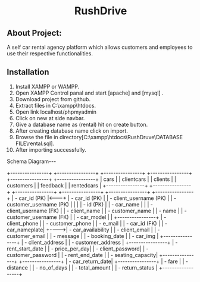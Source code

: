 
<h1 align="center">RushDrive</h1> 

## About Project:
A self car rental agency platform which allows customers and employees to use their respective functionalities.

## Installation
1. Install XAMPP or WAMPP.
2. Open XAMPP Control panal and start [apache] and [mysql] .
3. Download project from github.
4. Extract files in C:\xampp\htdocs.
5. Open link localhost/phpmyadmin
6. Click on new at side navbar.
7. Give a database name as (rental) hit on create button.
8. After creating database name click on import.
9. Browse the file in directory[C:\xampp\htdocs\RushDruve\DATABASE FILE\rental.sql].
10. After importing successfully.


Schema Diagram---


+----------------+          +----------------+          +----------------+          +----------------+          +----------------+          +----------------+
|     cars       |          |   clientcars   |          |    clients     |          |   customers    |          |    feedback    |          |  rentedcars    |
+----------------+          +----------------+          +----------------+          +----------------+          +----------------+          +----------------+
| - car_id (PK)  |<---+     | - car_id (PK)  |          | - client_username (PK) |     | - customer_username (PK) |   |                |     | - id (PK)      |
| - car_name     |    |     | - client_username (FK) |   | - client_name    |          | - customer_name   |          | - name          |     | - customer_username (FK) |
| - car_model    |    |     +----------------+          | - client_phone   |          | - customer_phone  |          | - e_mail        |     | - car_id (FK)  |
| - car_nameplate|    +---->| - car_availability |       | - client_email   |          | - customer_email |          | - message       |     | - booking_date |
| - car_img      |          +----------------+          | - client_address |          | - customer_address |         +----------------+          | - rent_start_date |
| - price_per_day|                                       | - client_password|          | - customer_password |                                      | - rent_end_date   |
| - seating_capacity|                                    +----------------+          +----------------+                                      | - car_return_date|
+----------------+                                                                                                                               | - fare           |
                                                                                                                                               | - distance       |
                                                                                                                                               | - no_of_days     |
                                                                                                                                               | - total_amount   |
                                                                                                                                               | - return_status  |
                                                                                                                                               +------------------+
